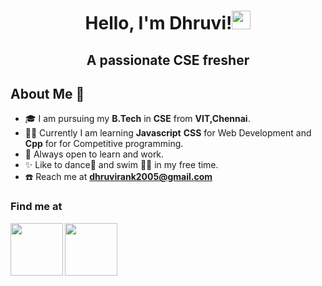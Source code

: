 <h1 align = "center">Hello, I'm Dhruvi!<img src = "https://media.tenor.com/SNL9_xhZl9oAAAAj/waving-hand-joypixels.gif" width = "30px" height = "30px"></h1>

<h2 align = "center">A passionate CSE fresher</h2>

<h2 align = "left"> About Me 🐼	</h2>

- 🎓 I am pursuing my **B.Tech** in **CSE** from **VIT,Chennai**.
- 👩‍💻 Currently I am learning **Javascript** **CSS** for Web Development and **Cpp** for for Competitive programming.
- 🤝 Always open to learn and work.
- ✨ Like to dance💃 and swim 🏊‍♀️ in my free time.
- ☎️ Reach me at **dhruvirank2005@gmail.com**

<h3 align = "left"> Find me at </h3>
<p align = "left">
  <a href = "https://www.linkedin.com/in/dhruvi-rank-a38876253/"><img align = "left" src = "https://static.vecteezy.com/system/resources/previews/018/930/587/original/linkedin-logo-linkedin-icon-transparent-free-png.png" style = "width:84px;height:84px;"></a>
  <a href = "https://instagram.com/dhruvi_rank?igshid=ZGUzMzM3NWJiOQ=="><img align = "left" src = "https://upload.wikimedia.org/wikipedia/commons/thumb/e/e7/Instagram_logo_2016.svg/2048px-Instagram_logo_2016.svg.png" style = "width:84px;height:84px;"></a>
  </p>
  
